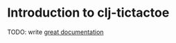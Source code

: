 # Introduction to clj-tictactoe

TODO: write [great documentation](http://jacobian.org/writing/what-to-write/)
